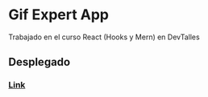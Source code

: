 # Gif Expert App
Trabajado en el curso React (Hooks y Mern) en DevTalles

## Desplegado
### [Link](https://gif-expert-app-js.netlify.app/)
